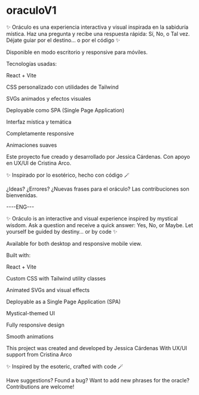 # oraculoV1

✨ Oráculo es una experiencia interactiva y visual inspirada en la sabiduría mística. Haz una pregunta y recibe una respuesta rápida: Sí, No, o Tal vez. Déjate guiar por el destino… o por el código ✨

Disponible en modo escritorio y responsive para móviles.

Tecnologías usadas:

React + Vite

CSS personalizado con utilidades de Tailwind

SVGs animados y efectos visuales

Deployable como SPA (Single Page Application)

Interfaz mística y temática

Completamente responsive

Animaciones suaves

Este proyecto fue creado y desarrollado por Jessica Cárdenas.
Con apoyo en UX/UI de Cristina Arco.

✨ Inspirado por lo esotérico, hecho con código 🪄

¿Ideas? ¿Errores? ¿Nuevas frases para el oráculo?
Las contribuciones son bienvenidas.

----ENG---

✨ Oráculo is an interactive and visual experience inspired by mystical wisdom. Ask a question and receive a quick answer: Yes, No, or Maybe. Let yourself be guided by destiny… or by code ✨

Available for both desktop and responsive mobile view.

Built with:

React + Vite

Custom CSS with Tailwind utility classes

Animated SVGs and visual effects

Deployable as a Single Page Application (SPA)

Mystical-themed UI

Fully responsive design

Smooth animations

This project was created and developed by Jessica Cárdenas
With UX/UI support from Cristina Arco

✨ Inspired by the esoteric, crafted with code 🪄

Have suggestions? Found a bug? Want to add new phrases for the oracle?
Contributions are welcome!